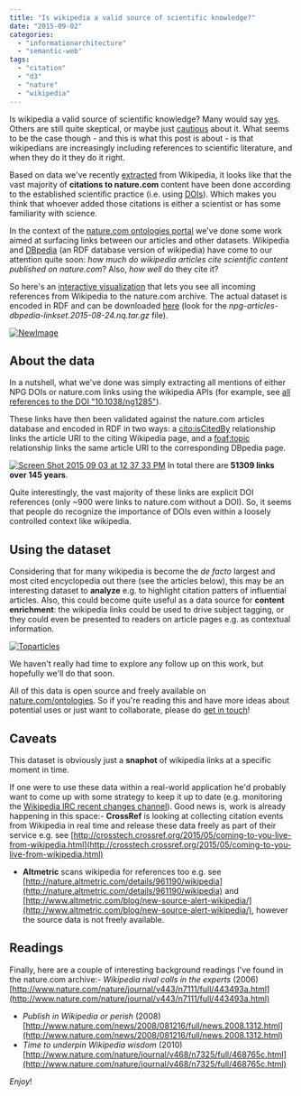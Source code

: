 ```yaml
---
title: "Is wikipedia a valid source of scientific knowledge?"
date: "2015-09-02"
categories: 
  - "informationarchitecture"
  - "semantic-web"
tags: 
  - "citation"
  - "d3"
  - "nature"
  - "wikipedia"
---
```


Is wikipedia a valid source of scientific knowledge? Many would say [yes](http://www.nature.com/news/2008/081216/full/news.2008.1312.html). Others are still quite skeptical, or maybe just [cautious](http://www.quora.com/How-reliable-is-Wikipedia-as-a-source-of-information-and-why) about it. What seems to be the case though - and this is what this post is about - is that wikipedians are increasingly including references to scientific literature, and when they do it they do it right.

Based on data we've recently [extracted](http://www.nature.com/ontologies/linksets/articles/) from Wikipedia, it looks like that the vast majority of **citations to nature.com** content have been done according to the established scientific practice (i.e. using [DOIs](https://en.wikipedia.org/wiki/Digital_object_identifier)). Which makes you think that whoever added those citations is either a scientist or has some familiarity with science.

In the context of the [nature.com ontologies portal](http://www.nature.com/ontologies/) we've done some work aimed at surfacing links between our articles and other datasets. Wikipedia and [DBpedia](http://wiki.dbpedia.org/) (an RDF database version of wikipedia) have come to our attention quite soon: _how much do wikipedia articles cite scientific content published on nature.com_? Also, _how well_ do they cite it?

So here's an [interactive visualization](http://www.nature.com/developers/hacks/wikilinks/) that lets you see all incoming references from Wikipedia to the nature.com archive. The actual dataset is encoded in RDF and can be downloaded [here](http://data.nature.com/downloads/latest/linksets/nq/) (look for the _npg-articles-dbpedia-linkset.2015-08-24.nq.tar.gz_ file).

[![NewImage](/media/static/blog_img/NewImage.png "NewImage.png")](http://www.nature.com/developers/hacks/wikilinks/)

## About the data

In a nutshell, what we've done was simply extracting all mentions of either NPG DOIs or nature.com links using the wikipedia APIs (for example, see [all references to the DOI "10.1038/ng1285"](https://en.wikipedia.org/w/index.php?title=Special%3ASearch&profile=default&search=%2210.1038%2Fng1285%22&fulltext=Search)).

These links have then been validated against the nature.com articles database and encoded in RDF in two ways: a [cito:isCitedBy](http://www.essepuntato.it/lode/http://purl.org/spar/cito) relationship links the article URI to the citing Wikipedia page, and a [foaf:topic](http://xmlns.com/foaf/spec/) relationship links the same article URI to the corresponding DBpedia page.

[![Screen Shot 2015 09 03 at 12 37 33 PM](/media/static/blog_img/Screen-Shot-2015-09-03-at-12.37.33-PM.png "Screen Shot 2015-09-03 at 12.37.33 PM.png")](http://www.michelepasin.org/blog/wp-content/uploads/2015/09/Screen-Shot-2015-09-03-at-12.37.33-PM.png) In total there are **51309 links over 145 years**.

Quite interestingly, the vast majority of these links are explicit DOI references (only ~900 were links to nature.com without a DOI). So, it seems that people do recognize the importance of DOIs even within a loosely controlled context like wikipedia.

## Using the dataset

Considering that for many wikipedia is become the _de facto_ largest and most cited encyclopedia out there (see the articles below), this may be an interesting dataset to **analyze** e.g. to highlight citation patters of influential articles. Also, this could become quite useful as a data source for **content enrichment**: the wikipedia links could be used to drive subject tagging, or they could even be presented to readers on article pages e.g. as contextual information.

[![Toparticles](/media/static/blog_img/toparticles.png "toparticles.png")](http://www.michelepasin.org/blog/wp-content/uploads/2015/09/toparticles.png)

We haven't really had time to explore any follow up on this work, but hopefully we'll do that soon.

All of this data is open source and freely available on [nature.com/ontologies](http://www.nature.com/ontologies/). So if you're reading this and have more ideas about potential uses or just want to collaborate, please do [get in touch](http://www.michelepasin.org/contact/)!

## Caveats

This dataset is obviously just a **snaphot** of wikipedia links at a specific moment in time.

If one were to use these data within a real-world application he'd probably want to come up with some strategy to keep it up to date (e.g. monitoring the [Wikipedia IRC recent changes channel](https://meta.wikimedia.org/wiki/IRC/Channels#Recent_changes)). Good news is, work is already happening in this space:- **CrossRef** is looking at collecting citation events from Wikipedia in real time and release these data freely as part of their service e.g. see [http://crosstech.crossref.org/2015/05/coming-to-you-live-from-wikipedia.html](http://crosstech.crossref.org/2015/05/coming-to-you-live-from-wikipedia.html)
- **Altmetric** scans wikipedia for references too e.g. see [http://nature.altmetric.com/details/961190/wikipedia](http://nature.altmetric.com/details/961190/wikipedia) and [http://www.altmetric.com/blog/new-source-alert-wikipedia/](http://www.altmetric.com/blog/new-source-alert-wikipedia/), however the source data is not freely available.

## Readings

Finally, here are a couple of interesting background readings I've found in the nature.com archive:- _Wikipedia rival calls in the experts_ (2006) [http://www.nature.com/nature/journal/v443/n7111/full/443493a.html](http://www.nature.com/nature/journal/v443/n7111/full/443493a.html)
- _Publish in Wikipedia or perish_ (2008) [http://www.nature.com/news/2008/081216/full/news.2008.1312.html](http://www.nature.com/news/2008/081216/full/news.2008.1312.html)
- _Time to underpin Wikipedia wisdom_ (2010) [http://www.nature.com/nature/journal/v468/n7325/full/468765c.html](http://www.nature.com/nature/journal/v468/n7325/full/468765c.html)

_Enjoy_!
